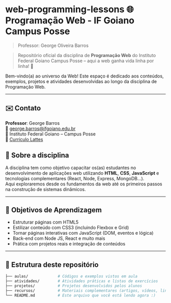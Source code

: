 # web-programming-lessons 🌐 Programação Web - IF Goiano Campus Posse

> Professor: George Oliveira Barros

> Repositório oficial da disciplina de **Programação Web** do Instituto Federal Goiano Campus Posse – aqui a web ganha vida linha por linha! 🚀

Bem-vindo(a) ao universo da Web! Este espaço é dedicado aos conteúdos, exemplos, projetos e atividades desenvolvidas ao longo da disciplina de Programação Web.  

---

## ✉️ Contato

**Professor**: George Barros  
📧 george.barros@ifgoiano.edu.br  
📍 Instituto Federal Goiano – Campus Posse  
📄 [Currículo Lattes](http://lattes.cnpq.br/6170151743824191)

## 📘 Sobre a disciplina

A disciplina tem como objetivo capacitar os(as) estudantes no desenvolvimento de aplicações web utilizando **HTML**, **CSS**, **JavaScript** e tecnologias complementares (React, Node, Express, MongoDB...).  
Aqui exploraremos desde os fundamentos da web até os primeiros passos na construção de sistemas dinâmicos.

---

## 🎯 Objetivos de Aprendizagem

- Estruturar páginas com HTML5
- Estilizar conteúdo com CSS3 (incluindo Flexbox e Grid)
- Tornar páginas interativas com JavaScript (DOM, eventos e lógica)
- Back-end com Node JS, React e muito mais
- Prática com projetos reais e integração de conteúdos

---

## 📁 Estrutura deste repositório

```bash
├── aulas/             # Códigos e exemplos vistos em aula
├── atividades/        # Atividades práticas e listas de exercícios
├── projetos/          # Projetos desenvolvidos pelos alunos
├── recursos/          # Materiais complementares (artigos, vídeos, links)
└── README.md          # Este arquivo que você está lendo agora :)
